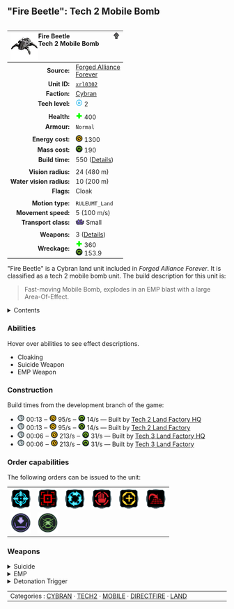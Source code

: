 "Fire Beetle": Tech 2 Mobile Bomb
----
<table align="right">
    <thead>
        <tr>
            <th align="left" colspan="2">
                <img align="left" src="icons/units/XRL0302_icon.png" title="Fire Beetle unit icon" /><img align="right" src="icons/strategicicons/icon_land2_bomb_rest.png" title="icon_land2_bomb" />Fire Beetle<br />Tech 2 Mobile Bomb
            </th>
        </tr>
    </thead>
    <tbody>
        <tr>
            <td align="right"><strong>Source:</strong></td>
            <td><a href="Forged Alliance Forever">Forged Alliance<br />Forever</a></td>
        </tr>
        <tr>
            <td align="right"><strong>Unit ID:</strong></td>
            <td><a href="https://github.com/FAForever/fa/D:/faf-development/fa/units/XRL0302/XRL0302_unit.bp"><code>xrl0302</code></a></td>
        </tr>
        <tr>
            <td align="right"><strong>Faction:</strong></td>
            <td><a href="_categories.CYBRAN">Cybran</a></td>
        </tr>
        <tr>
            <td align="right"><strong>Tech level:</strong></td>
            <td><img src="icons/T2.png" title="Tech 2" /> 2</td>
        </tr>
        <tr><td align="center" colspan="2"></td></tr>
        <tr>
            <td align="right"><strong>Health:</strong></td>
            <td><img src="icons/health.png" title="Health" /> 400</td>
        </tr>
        <tr>
            <td align="right"><strong>Armour:</strong></td>
            <td><code>Normal</code></td>
        </tr>
        <tr><td align="center" colspan="2"></td></tr>
        <tr>
            <td align="right"><strong>Energy cost:</strong></td>
            <td><img src="icons/energy.png" title="Energy" /> 1300</td>
        </tr>
        <tr>
            <td align="right"><strong>Mass cost:</strong></td>
            <td><img src="icons/mass.png" title="Mass" /> 190</td>
        </tr>
        <tr>
            <td align="right"><strong>Build time:</strong></td>
            <td>550 (<a href="#construction">Details</a>)</td>
        </tr>
        <tr><td align="center" colspan="2"></td></tr>
        <tr>
            <td align="right"><strong>Vision radius:</strong></td>
            <td> <span title="0.48 km, 0.30 mi">24 (480 m)</span></td>
        </tr>
        <tr>
            <td align="right"><strong>Water vision radius:</strong></td>
            <td> <span title="0.20 km, 0.12 mi">10 (200 m)</span></td>
        </tr>
        <tr>
            <td align="right"><strong>Flags:</strong></td>
            <td>Cloak</td>
        </tr>
        <tr><td align="center" colspan="2"></td></tr>
        <tr>
            <td align="right"><strong>Motion type:</strong></td>
            <td><code>RULEUMT_Land</code></td>
        </tr>
        <tr>
            <td align="right"><strong>Movement speed:</strong></td>
            <td> <span title="360 km/h, 224 mph">5 (100 m/s)</span></td>
        </tr>
        <tr>
            <td align="right"><strong>Transport class:</strong></td>
            <td><img src="icons/attached.png" title="Attached" /> Small</td>
        </tr>
        <tr><td align="center" colspan="2"></td></tr>
        <tr>
            <td align="right"><strong>Weapons:</strong></td>
            <td>3 (<a href="#weapons">Details</a>)</td>
        </tr>
        <tr>
            <td align="right"><strong>Wreckage:</strong></td>
            <td><img src="icons/health.png" title="Health" /> 360<br /><img src="icons/mass.png" title="Mass" /> 153.9</td>
        </tr>
    </tbody>
</table>

"Fire Beetle" is a Cybran land unit included in *Forged Alliance Forever*.
It is classified as a tech 2 mobile bomb unit.
The build description for this unit is:

<blockquote>Fast-moving Mobile Bomb, explodes in an EMP blast with a large Area-Of-Effect.</blockquote>

<details>
<summary>Contents</summary>

1. – <a href="#abilities">Abilities</a>
2. – <a href="#construction">Construction</a>
3. – <a href="#order-capabilities">Order capabilities</a>
4. – <a href="#weapons">Weapons</a>
</details>

### Abilities
Hover over abilities to see effect descriptions.

* <span title="Can become hidden to visual sensors">Cloaking</span>
* <span title="Has a single-use self-damaging weapon">Suicide Weapon</span>
* <span title="Can inflict 'stun'">EMP Weapon</span>

### Construction
Build times from the development branch of the game:
* <img src="icons/time.png" title="Time" /> 00:13 ‒ <img src="icons/energy.png" title="Energy" /> 95/s ‒ <img src="icons/mass.png" title="Mass" /> 14/s — Built by <a href="URB0201">Tech 2 Land Factory HQ</a>
* <img src="icons/time.png" title="Time" /> 00:13 ‒ <img src="icons/energy.png" title="Energy" /> 95/s ‒ <img src="icons/mass.png" title="Mass" /> 14/s — Built by <a href="ZRB9501">Tech 2 Land Factory</a>
* <img src="icons/time.png" title="Time" /> 00:06 ‒ <img src="icons/energy.png" title="Energy" /> 213/s ‒ <img src="icons/mass.png" title="Mass" /> 31/s — Built by <a href="URB0301">Tech 3 Land Factory HQ</a>
* <img src="icons/time.png" title="Time" /> 00:06 ‒ <img src="icons/energy.png" title="Energy" /> 213/s ‒ <img src="icons/mass.png" title="Mass" /> 31/s — Built by <a href="ZRB9601">Tech 3 Land Factory</a>

### Order capabilities
The following orders can be issued to the unit:
<table>
<td><img float="left" src="icons/orders/move.png" title="Move" /></td>
<td><img float="left" src="icons/orders/attack.png" title="Attack
Left click for attack order. Right click to toggle target priorities for sniping." /></td>
<td><img float="left" src="icons/orders/patrol.png" title="Patrol" /></td>
<td><img float="left" src="icons/orders/stop.png" title="Stop" /></td>
<td><img float="left" src="icons/orders/guard.png" title="Assist" /></td>
<td><img float="left" src="icons/orders/stand-ground.png" title="Fire State" /></td>
<tr>
<td><img float="left" src="icons/orders/load.png" title="Call Transport
Load into or onto another unit" /></td>
<td><img float="left" src="icons/orders/overcharge.png" title="error:Detonate no title" /></td>
</table>

### Weapons
<details>
<summary>Suicide</summary>
<p>
    <table>
        <tr>
            <td align="right"><strong>Target type:</strong></td>
            <td><code>RULEWTT_Unit</code><br />(Anti-Surface)</td>
        </tr>
        <tr>
            <td align="right"><strong>Damage:</strong></td>
            <td>1 <span title="Note: This doesn't count some scripted effects.">(<u>?</u>)</span></td>
        </tr>
        <tr>
            <td align="right"><strong>Damage radius:</strong></td>
            <td> <span title="0.13 km, 0.08 mi">6.5 (130 m)</span></td>
        </tr>
        <tr>
            <td align="right"><strong>Damage type:</strong></td>
            <td><code>FireBeetleExplosion</code></td>
        </tr>
        <tr>
            <td align="right"><strong>Max range:</strong></td>
            <td> <span title="0.10 km, 0.06 mi">5 (100 m)</span></td>
        </tr>
    </table>
</p>
</details>
<details>
<summary>EMP</summary>
<p>
    <table>
        <tr>
            <td align="right"><strong>Projectile:</strong></td>
            <td><a href="Projectiles#cifemp-01"><code>CIFEMP01</code></a></td>
        </tr>
        <tr>
            <td align="right"><strong>Damage:</strong></td>
            <td>1100 <span title="Note: This doesn't count some scripted effects.">(<u>?</u>)</span></td>
        </tr>
        <tr>
            <td align="right"><strong>Damage radius:</strong></td>
            <td> <span title="0.13 km, 0.08 mi">6.5 (130 m)</span></td>
        </tr>
        <tr>
            <td align="right"><strong>Damage type:</strong></td>
            <td><code>EMP</code></td>
        </tr>
    </table>
</p>
</details>
<details>
<summary>Detonation Trigger</summary>
<p>
    <table>
        <tr>
            <td align="right"><strong>Target type:</strong></td>
            <td><code>RULEWTT_Unit</code><br />(Anti-Ship, Seabed, &amp; Land)</td>
        </tr>
        <tr>
            <td align="right"><strong>Projectile:</strong></td>
            <td><a href="Projectiles#cdf-rocket-meson-01"><code>CDFRocketMeson01</code></a></td>
        </tr>
        <tr>
            <td align="right"><strong>Damage:</strong></td>
            <td>0 <span title="Note: This doesn't count some scripted effects.">(<u>?</u>)</span></td>
        </tr>
        <tr>
            <td align="right"><strong>Max range:</strong></td>
            <td> <span title="0.13 km, 0.08 mi">6.5 (130 m)</span></td>
        </tr>
    </table>
</p>
</details>


<table align="center">
<td width="1215px">Categories : 
<a href="_categories.CYBRAN">CYBRAN</a> · 
<a href="_categories.TECH2">TECH2</a> · 
<a href="_categories.MOBILE">MOBILE</a> · 
<a href="_categories.DIRECTFIRE">DIRECTFIRE</a> · 
<a href="_categories.LAND">LAND</a></td>
</table>
